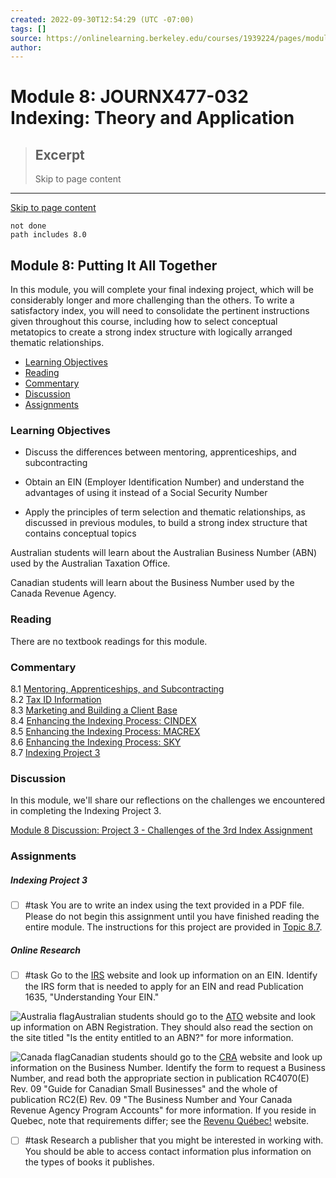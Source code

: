```yaml
---
created: 2022-09-30T12:54:29 (UTC -07:00)
tags: []
source: https://onlinelearning.berkeley.edu/courses/1939224/pages/module-8?module_item_id=89811957
author: 
---
```


# Module 8: JOURNX477-032 Indexing: Theory and Application

> ## Excerpt
> Skip to page content

---
[Skip to page content](https://onlinelearning.berkeley.edu/courses/1939224/pages/module-8?module_item_id=89811957#pagecontent)

```tasks
not done
path includes 8.0
```

## Module 8: Putting It All Together

In this module, you will complete your final indexing project, which will be considerably longer and more challenging than the others. To write a satisfactory index, you will need to consolidate the pertinent instructions given throughout this course, including how to select conceptual metatopics to create a strong index structure with logically arranged thematic relationships.

-   [Learning Objectives](https://onlinelearning.berkeley.edu/courses/1939224/pages/module-8?module_item_id=89811957#S1)
-   [Reading](https://onlinelearning.berkeley.edu/courses/1939224/pages/module-8?module_item_id=89811957#S2)
-   [Commentary](https://onlinelearning.berkeley.edu/courses/1939224/pages/module-8?module_item_id=89811957#S3)
-   [Discussion](https://onlinelearning.berkeley.edu/courses/1939224/pages/module-8?module_item_id=89811957#S4)
-   [Assignments](https://onlinelearning.berkeley.edu/courses/1939224/pages/module-8?module_item_id=89811957#S5)

### Learning Objectives

-   Discuss the differences between mentoring, apprenticeships, and subcontracting
    
-   Obtain an EIN (Employer Identification Number) and understand the advantages of using it instead of a Social Security Number
    
-   Apply the principles of term selection and thematic relationships, as discussed in previous modules, to build a strong index structure that contains conceptual topics
    

Australian students will learn about the Australian Business Number (ABN) used by the Australian Taxation Office.

Canadian students will learn about the Business Number used by the Canada Revenue Agency.

### Reading

There are no textbook readings for this module.

### Commentary

8.1 [Mentoring, Apprenticeships, and Subcontracting](https://onlinelearning.berkeley.edu/courses/1939224/pages/8-dot-1-mentoring-apprenticeships-and-subcontracting "8.1 Mentoring, Apprenticeships, And Subcontracting")  
8.2 [Tax ID Information](https://onlinelearning.berkeley.edu/courses/1939224/pages/8-dot-2-tax-id-information "8.2 Tax Id Information")  
8.3 [Marketing and Building a Client Base](https://onlinelearning.berkeley.edu/courses/1939224/pages/8-dot-3-marketing-and-building-a-client-base "8.3 Marketing And Building A Client Base")  
8.4 [Enhancing the Indexing Process: CINDEX](https://onlinelearning.berkeley.edu/courses/1939224/pages/8-dot-4-enhancing-the-indexing-process-cindex "8.4 Enhancing The Indexing Process: Cindex")  
8.5 [Enhancing the Indexing Process: MACREX](https://onlinelearning.berkeley.edu/courses/1939224/pages/8-dot-5-enhancing-the-indexing-process-macrex "8.5 Enhancing The Indexing Process: Macrex")  
8.6 [Enhancing the Indexing Process: SKY](https://onlinelearning.berkeley.edu/courses/1939224/pages/8-dot-6-enhancing-the-indexing-process-sky "8.6 Enhancing The Indexing Process: Sky")  
8.7 [Indexing Project 3](https://onlinelearning.berkeley.edu/courses/1939224/pages/8-dot-7-indexing-project-3 "8.7 Indexing Project 3")


### Discussion

In this module, we'll share our reflections on the challenges we encountered in completing the Indexing Project 3.

[Module 8 Discussion: Project 3 - Challenges of the 3rd Index Assignment](https://onlinelearning.berkeley.edu/courses/1939224/discussion_topics/10736074 "Module 8 Discussion: Project 3 - Challenges of the 3rd Index Assignment")

### Assignments

##### **Indexing Project 3**

- [ ] #task You are to write an index using the text provided in a PDF file. Please do not begin this assignment until you have finished reading the entire module. The instructions for this project are provided in [Topic 8.7](https://onlinelearning.berkeley.edu/courses/1939224/pages/8-dot-7-indexing-project-3 "8.7 Indexing Project 3").

##### **Online Research**

- [ ] #task Go to the [IRS](http://www.irs.gov/) website and look up information on an EIN. Identify the IRS form that is needed to apply for an EIN and read Publication 1635, "Understanding Your EIN."

![Australia flag](https://onlinelearning.berkeley.edu/courses/1939224/files/233565761/preview)Australian students should go to the [ATO](http://www.ato.gov.au/) website and look up information on ABN Registration. They should also read the section on the site titled "Is the entity entitled to an ABN?" for more information.

![Canada flag](https://onlinelearning.berkeley.edu/courses/1939224/files/233565969/preview)Canadian students should go to the [CRA](http://www.cra.gc.ca/) website and look up information on the Business Number. Identify the form to request a Business Number, and read both the appropriate section in publication RC4070(E) Rev. 09 "Guide for Canadian Small Businesses" and the whole of publication RC2(E) Rev. 09 "The Business Number and Your Canada Revenue Agency Program Accounts" for more information. If you reside in Quebec, note that requirements differ; see the [Revenu Québec!](http://www.revenu.gouv.qc.ca/en/) website.

- [ ] #task Research a publisher that you might be interested in working with. You should be able to access contact information plus information on the types of books it publishes.
